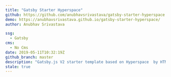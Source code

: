 ```yaml
---
title: "Gatsby Starter Hyperspace"
github: https://github.com/anubhavsrivastava/gatsby-starter-hyperspace
demo: https://anubhavsrivastava.github.io/gatsby-starter-hyperspace/
author: Anubhav Srivastava

ssg:
  - Gatsby
cms:
  - No Cms
date: 2019-05-11T10:32:19Z
github_branch: master
description: "Gatsby.js V2 starter template based on Hyperspace  by HTML5 UP"
stale: true
---
```

